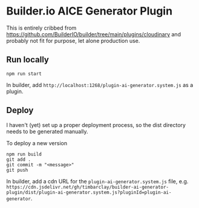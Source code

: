# Builder.io AICE Generator Plugin

This is entirely cribbed from https://github.com/BuilderIO/builder/tree/main/plugins/cloudinary and probably not fit for purpose, let alone production use.

## Run locally

    npm run start

In builder, add `http://localhost:1268/plugin-ai-generator.system.js` as a plugin.

## Deploy

I haven't (yet) set up a proper deployment process, so the dist directory needs to be generated manually.

To deploy a new version

    npm run build
    git add .
    git commit -m "<message>"
    git push

In builder, add a cdn URL for the `plugin-ai-generator.system.js` file, e.g. `https://cdn.jsdelivr.net/gh/timbarclay/builder-ai-generator-plugin/dist/plugin-ai-generator.system.js?pluginId=plugin-ai-generator`.